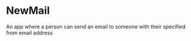 # NewMail
An app where a person can send an email to someone with their specified from email address
